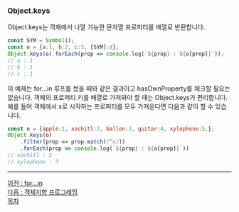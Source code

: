 ### Object.keys
Object.keys는 객체에서 나열 가능한 문자열 프로퍼티를 배열로 반환합니다.
~~~javascript
const SYM = Symbol();
const o = {a:1, b:2, c:3, [SYM]:4};
Object.keys(o).forEach(prop => console.log(`${prop} : ${o[prop]}`));
// a : 1
// b : 1
// c : 1
~~~
이 예제는 for...in 루프를 썼을 때와 같은 결과이고 hasOwnProperty를 체크할 필요는 없습니다. 객체의 프로퍼티 키를 배열로 가져와야 할 때는 Object.keys가 편리합니다. 예를 들어 객체에서 x로 시작하는 프로퍼티를 모두 가져온다면 다음과 같이 할 수 있습니다.
~~~javascript
const o = {apple:1, xochitl:2, ballon:3, guitar:4, xylophone:5,};
Object.keys(o)
    .filter(prop => prop.match(/^x/))
    .forEach(prop => console.log(`${prop} : ${o[prop]}`))
// xochitl : 2
// xylophone : 3
~~~

***
[이전 : for...in](9.1.1.md) <br/>
[다음 : 객체지향 프로그래밍](9.2.md) <br/>
[목차](../progressCheck.md)